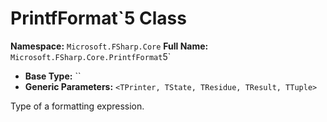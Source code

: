 # PrintfFormat`5 Class

**Namespace:** `Microsoft.FSharp.Core`
**Full Name:** `Microsoft.FSharp.Core.PrintfFormat`5`
- **Base Type:** ``
- **Generic Parameters:** `<TPrinter, TState, TResidue, TResult, TTuple>`

Type of a formatting expression.